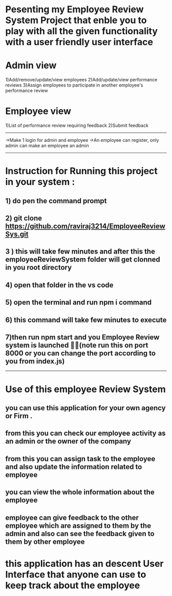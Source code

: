 # Pesenting my Employee Review System Project that enble you to play with all the given functionality with a user friendly user interface 

# Admin view
1)Add/remove/update/view employees
2)Add/update/view performance reviews
3)Assign employees to participate in another employee's performance review


# Employee view
1)List of performance review requiring feedback
2)Submit feedback

----------------------------------------------------------------------------
->Make 1 login for admin and employee
->An employee can register, only admin can make an employee an admin


-----------------------------------------------------------------------------
# Instruction for Running this project in your system :
## 1) do pen the command prompt 
## 2) git clone https://github.com/raviraj3214/EmployeeReviewSys.git
## 3 ) this will take few minutes and after this the employeeReviewSystem folder will get clonned in you root directory 
## 4) open that folder in the vs code 
## 5) open the terminal and run npm i command 
## 6) this command will take few minutes to execute 
## 7)then run npm start and you Employee Review system is launched 🎉🥳(note run this on port 8000 or you can change the port according to you from index.js)
-------------------------------------------------------------------------------------------------
# Use of this employee Review System
## you can use this application for your own agency or Firm .
## from this you can check our employee activity as an admin or the owner of the company 
## from this you can assign task to the employee and also update the information related to employee 
## you can view the whole information about the employee  
## employee can give feedback to the other employee which are assigned to them by the admin and also can see the feedback given to them by other employee 

# this application has an descent User Interface that anyone can use to keep track about the employee 


